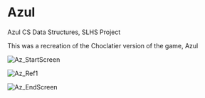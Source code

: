 # Azul
Azul CS Data Structures, SLHS Project

This was a recreation of the Choclatier version of the game, Azul

![Az_StartScreen](https://user-images.githubusercontent.com/89323784/210018070-c8533392-25dc-4659-af2b-2fbb8ff07b4e.png)

![Az_Ref1](https://user-images.githubusercontent.com/89323784/210018067-4003f180-21c7-495a-a930-8ddb5600ab7a.png)

![Az_EndScreen](https://user-images.githubusercontent.com/89323784/210018065-885422a2-3b99-46a5-b99f-bb7eb6222ec2.png)
